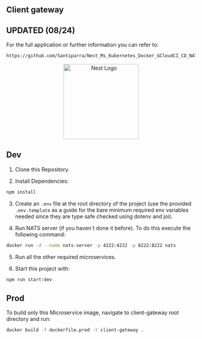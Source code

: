 ## Client gateway
## UPDATED (08/24)

For the full application or further information you can refer to:
```bash
https://github.com/Santiparra/Nest_Ms_Kubernetes_Docker_GCloudCI_CD_NATS
```

<p align="center">
  <a href="http://nestjs.com/" target="blank"><img src="https://nestjs.com/img/logo-small.svg" width="200" alt="Nest Logo" /></a>
</p>

## Dev

1. Clone this Repository.

2. Install Dependencies:
```bash
npm install
```

3. Create an `.env` file at the root directory of the project (use the provided `.env.template` as a guide for the bare minimum required env variables needed since they are type safe checked using dotenv and joi).

4. Run NATS server (if you haven`t done it before). To do this execute the following command: 
```bash
docker run -d --name nats-server -p 4222:4222 -p 8222:8222 nats
```

5. Run all the other required microservices.

6. Start this project with:
```bash
npm run start:dev
```

## Prod

To build only this Microservice image, navigate to client-gateway root directory and run:

```bash
docker build -f dockerfile.prod -t client-gateway .
```